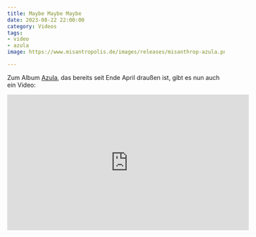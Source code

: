 ```yaml
---
title: Maybe Maybe Maybe
date: 2023-08-22 22:00:00
category: Videos
tags:
- video
- azula
image: https://www.misantropolis.de/images/releases/misanthrop-azula.png

---
```


Zum Album [Azula](https://misanthrop.bandcamp.com/album/azula), das bereits seit Ende April draußen ist, gibt es nun auch ein Video:

<iframe width="560" height="315" src="https://www.youtube.com/embed/fdnU1uVVgsE" title="YouTube video player" frameborder="0" allow="accelerometer; autoplay; clipboard-write; encrypted-media; gyroscope; picture-in-picture; web-share" allowfullscreen></iframe>